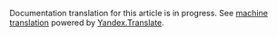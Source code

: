 Documentation translation for this article is in progress.
See
[machine translation](https://z5h64q92x9.net/proxy_u/ru-en.en/http/hhru.github.io/api/rendered-docs/docs/brand_guidelines.md) powered by
[Yandex.Translate](https://translate.yandex.com/translate).
